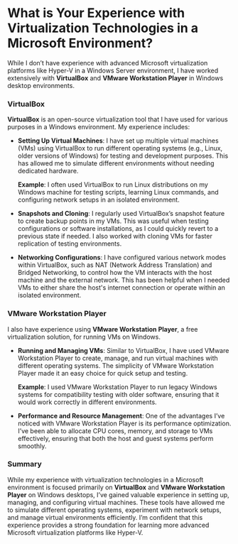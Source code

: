 # What is Your Experience with Virtualization Technologies in a Microsoft Environment?

While I don’t have experience with advanced Microsoft virtualization platforms like Hyper-V in a Windows Server environment, I have worked extensively with **VirtualBox** and **VMware Workstation Player** in Windows desktop environments.

### VirtualBox

**VirtualBox** is an open-source virtualization tool that I have used for various purposes in a Windows environment. My experience includes:

- **Setting Up Virtual Machines**: I have set up multiple virtual machines (VMs) using VirtualBox to run different operating systems (e.g., Linux, older versions of Windows) for testing and development purposes. This has allowed me to simulate different environments without needing dedicated hardware.

  **Example**: I often used VirtualBox to run Linux distributions on my Windows machine for testing scripts, learning Linux commands, and configuring network setups in an isolated environment.

- **Snapshots and Cloning**: I regularly used VirtualBox’s snapshot feature to create backup points in my VMs. This was useful when testing configurations or software installations, as I could quickly revert to a previous state if needed. I also worked with cloning VMs for faster replication of testing environments.

- **Networking Configurations**: I have configured various network modes within VirtualBox, such as NAT (Network Address Translation) and Bridged Networking, to control how the VM interacts with the host machine and the external network. This has been helpful when I needed VMs to either share the host's internet connection or operate within an isolated environment.

### VMware Workstation Player

I also have experience using **VMware Workstation Player**, a free virtualization solution, for running VMs on Windows.

- **Running and Managing VMs**: Similar to VirtualBox, I have used VMware Workstation Player to create, manage, and run virtual machines with different operating systems. The simplicity of VMware Workstation Player made it an easy choice for quick setup and testing.

  **Example**: I used VMware Workstation Player to run legacy Windows systems for compatibility testing with older software, ensuring that it would work correctly in different environments.

- **Performance and Resource Management**: One of the advantages I’ve noticed with VMware Workstation Player is its performance optimization. I’ve been able to allocate CPU cores, memory, and storage to VMs effectively, ensuring that both the host and guest systems perform smoothly.

### Summary

While my experience with virtualization technologies in a Microsoft environment is focused primarily on **VirtualBox** and **VMware Workstation Player** on Windows desktops, I’ve gained valuable experience in setting up, managing, and configuring virtual machines. These tools have allowed me to simulate different operating systems, experiment with network setups, and manage virtual environments efficiently. I’m confident that this experience provides a strong foundation for learning more advanced Microsoft virtualization platforms like Hyper-V.
